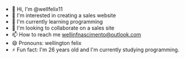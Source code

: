 - 👋 Hi, I'm @wellfelix11
- 👀 I'm interested in creating a sales website
- 🌱 I'm currently learning programming
- 💞️ I'm looking to collaborate on a sales site
- 📫 How to reach me wellinfnascimento@outlook.com
- 😄 Pronouns: wellington felix
- ⚡ Fun fact: I'm 26 years old and I'm currently studying programming.
<!---
wellfelix11/wellfelix11 is a ✨ special ✨ repository because its `README.md` (this file) appears on your GitHub profile.
You can click the Preview link to take a look at your changes.
--->
